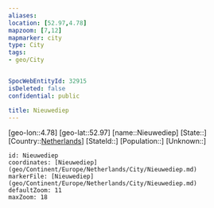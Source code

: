 ```yaml
---
aliases: 
location: [52.97,4.78]
mapzoom: [7,12] 
mapmarker: city 
type: City
tags:
- geo/City


SpocWebEntityId: 32915
isDeleted: false
confidential: public

title: Nieuwediep
---
```

[geo-lon::4.78]
[geo-lat::52.97]
[name::Nieuwediep]
[State::]
[Country::[Netherlands](geo/Continent/Europe/Netherlands.md)]
[StateId::]
[Population::]
[Unknown::]


```leaflet
id: Nieuwediep
coordinates: [Nieuwediep](geo/Continent/Europe/Netherlands/City/Nieuwediep.md)
markerFile: [Nieuwediep](geo/Continent/Europe/Netherlands/City/Nieuwediep.md)
defaultZoom: 11 
maxZoom: 18
```


